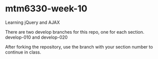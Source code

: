 # mtm6330-week-10
Learning jQuery and AJAX

There are two develop branches for this repo, one for each section. develop-010 and develop-020

After forking the repository, use the branch with your section number to continue in class.

